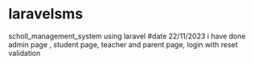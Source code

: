 # laravelsms
scholl_management_system using laravel
#date 22/11/2023
i have done admin page , student page, teacher and parent page, login with reset validation 
